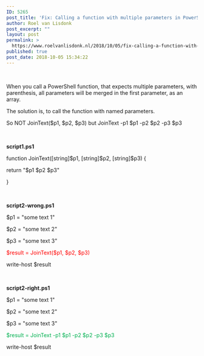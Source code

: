 ```yaml
---
ID: 5265
post_title: 'Fix: Calling a function with multiple parameters in PowerShell, merges all parameters in the first parameter as an array'
author: Roel van Lisdonk
post_excerpt: ""
layout: post
permalink: >
  https://www.roelvanlisdonk.nl/2018/10/05/fix-calling-a-function-with-multiple-parameters-in-powershell-merges-all-parameters-in-the-first-parameter-as-an-array/
published: true
post_date: 2018-10-05 15:34:22
---
```

<p>
 </p><p>When you call a PowerShell function, that expects multiple parameters, with parenthesis, all parameters will be merged in the first parameter, as an array.
</p><p>The solution is, to call the function with named parameters.
</p><p>So NOT JoinText($p1, $p2, $p3) but JoinText -p1 $p1 -p2 $p2 -p3 $p3
</p><p>
 </p><p><strong>script1.ps1
</strong></p><p>function JoinText([string]$p1, [string]$p2, [string]$p3) {
</p><p>    return "$p1 $p2 $p3"
</p><p>}
</p><p>
 </p><p><strong>script2-wrong.ps1
</strong></p><p>$p1 = "some text 1"
</p><p>$p2 = "some text 2"
</p><p>$p3 = "some text 3"
</p><p><span style="color:red">$result = JoinText($p1, $p2, $p3)
</span></p><p>write-host $result
</p><p>
 </p><p><strong>script2-right.ps1
</strong></p><p>$p1 = "some text 1"
</p><p>$p2 = "some text 2"
</p><p>$p3 = "some text 3"
</p><p><span style="color:#00b050">$result = JoinText -p1 $p1 -p2 $p2 -p3 $p3
</span></p><p>write-host $result
</p>